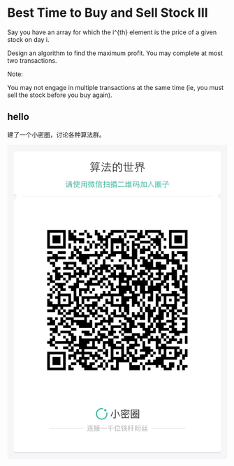 # Best Time to Buy and Sell Stock III 


Say you have an array for which the i^{th} element is the price of a given stock on day i.  

Design an algorithm to find the maximum profit. You may complete at most two transactions.  

Note:  

You may not engage in multiple transactions at the same time (ie, you must sell the stock before you buy again).  


## hello

建了一个小密圈，讨论各种算法群。  

![小密圈](../../suanfa_xiaomiquan.jpg)
